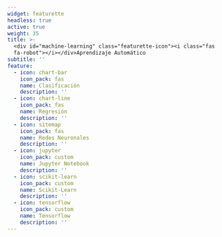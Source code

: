```yaml
---
widget: featurette
headless: true
active: true
weight: 35
title: >-
  <div id="machine-learning" class="featurette-icon"><i class="fas
  fa-robot"></i></div>Aprendizaje Automático
subtitle: ''
feature:
  - icon: chart-bar
    icon_pack: fas
    name: Clasificación
    description: ''
  - icon: chart-line
    icon_pack: fas
    name: Regresión
    description: ''
  - icon: sitemap
    icon_pack: fas
    name: Redes Neuronales
    description: ''
  - icon: jupyter
    icon_pack: custom
    name: Jupyter Notebook
    description: ''
  - icon: scikit-learn
    icon_pack: custom
    name: Scikit-Learn
    description: ''
  - icon: tensorflow
    icon_pack: custom
    name: Tensorflow
    description: ''
---
```

